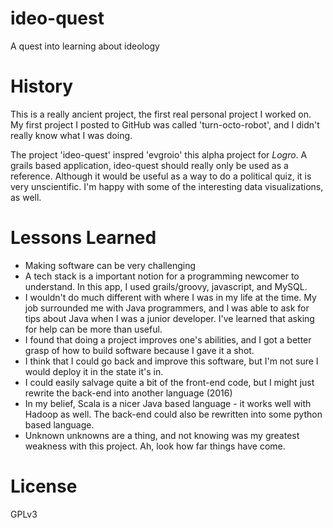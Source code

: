 # ideo-quest
A quest into learning about ideology

# History
This is a really ancient project, the first real personal project I worked on. My first project I posted to GitHub was called 'turn-octo-robot', and I didn't really know what I was doing. 

The project 'ideo-quest' inspred 'evgroio' this alpha project for _Logro_. A grails based application, ideo-quest should really only be used as a reference. Although it would be useful as a way to do a political quiz, it is very unscientific. I'm happy with some of the interesting data visualizations, as well.

# Lessons Learned
* Making software can be very challenging
* A tech stack is a important notion for a programming newcomer to understand. In this app, I used grails/groovy, javascript, and MySQL.
* I wouldn't do much different with where I was in my life at the time. My job surrounded me with Java programmers, and I was able to ask for tips about Java when I was a junior developer. I've learned that asking for help can be more than useful.
* I found that doing a project improves one's abilities, and I got a better grasp of how to build software because I gave it a shot.
* I think that I could go back and improve this software, but I'm not sure I would deploy it in the state it's in.
* I could easily salvage quite a bit of the front-end code, but I might just rewrite the back-end into another language (2016)
* In my belief, Scala is a nicer Java based language - it works well with Hadoop as well. The back-end could also be rewritten into some python based language.
* Unknown unknowns are a thing, and not knowing was my greatest weakness with this project. Ah, look how far things have come.

# License
GPLv3
